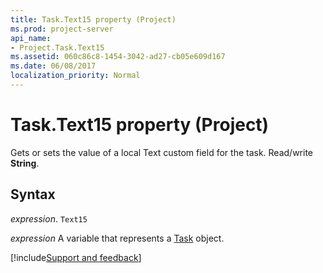 ```yaml
---
title: Task.Text15 property (Project)
ms.prod: project-server
api_name:
- Project.Task.Text15
ms.assetid: 060c86c8-1454-3042-ad27-cb05e609d167
ms.date: 06/08/2017
localization_priority: Normal
---
```



# Task.Text15 property (Project)

Gets or sets the value of a local Text custom field for the task. Read/write  **String**.


## Syntax

_expression_. `Text15`

_expression_ A variable that represents a [Task](./Project.Task.md) object.

[!include[Support and feedback](~/includes/feedback-boilerplate.md)]